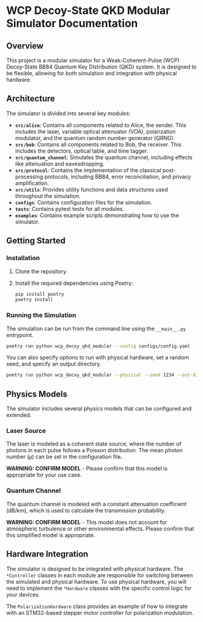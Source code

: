 # WCP Decoy-State QKD Modular Simulator Documentation

## Overview

This project is a modular simulator for a Weak-Coherent-Pulse (WCP) Decoy-State BB84 Quantum Key Distribution (QKD) system. It is designed to be flexible, allowing for both simulation and integration with physical hardware.

## Architecture

The simulator is divided into several key modules:

- **`src/alice`**: Contains all components related to Alice, the sender. This includes the laser, variable optical attenuator (VOA), polarization modulator, and the quantum random number generator (QRNG).
- **`src/bob`**: Contains all components related to Bob, the receiver. This includes the detectors, optical table, and time tagger.
- **`src/quantum_channel`**: Simulates the quantum channel, including effects like attenuation and eavesdropping.
- **`src/protocol`**: Contains the implementation of the classical post-processing protocols, including BB84, error reconciliation, and privacy amplification.
- **`src/utils`**: Provides utility functions and data structures used throughout the simulation.
- **`configs`**: Contains configuration files for the simulation.
- **`tests`**: Contains pytest tests for all modules.
- **`examples`**: Contains example scripts demonstrating how to use the simulator.

## Getting Started

### Installation

1. Clone the repository.
2. Install the required dependencies using Poetry:

    ```bash
    pip install poetry
    poetry install
    ```

### Running the Simulation

The simulation can be run from the command line using the `__main__.py` entrypoint.

```bash
poetry run python wcp_decoy_qkd_modular --config configs/config.yaml
```

You can also specify options to run with physical hardware, set a random seed, and specify an output directory.

```bash
poetry run python wcp_decoy_qkd_modular --physical --seed 1234 --out-dir /path/to/results
```

## Physics Models

The simulator includes several physics models that can be configured and extended.

### Laser Source

The laser is modeled as a coherent state source, where the number of photons in each pulse follows a Poisson distribution. The mean photon number (μ) can be set in the configuration file.

**WARNING: CONFIRM MODEL** - Please confirm that this model is appropriate for your use case.

### Quantum Channel

The quantum channel is modeled with a constant attenuation coefficient (dB/km), which is used to calculate the transmission probability.

**WARNING: CONFIRM MODEL** - This model does not account for atmospheric turbulence or other environmental effects. Please confirm that this simplified model is appropriate.

## Hardware Integration

The simulator is designed to be integrated with physical hardware. The `*Controller` classes in each module are responsible for switching between the simulated and physical hardware. To use physical hardware, you will need to implement the `*Hardware` classes with the specific control logic for your devices.

The `PolarizationHardware` class provides an example of how to integrate with an STM32-based stepper motor controller for polarization modulation.
